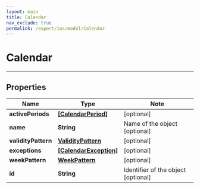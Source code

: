 ```yaml
---
layout: main
title: Calendar
nav_exclude: true
permalink: /expert/ios/model/Calendar
---
```


# Calendar

---

## Properties

Name | Type | Note
---- | ---- | ----
**activePeriods** | [**[CalendarPeriod]**](CalendarPeriod.md) | [optional] 
**name** | **String** | Name of the object [optional] 
**validityPattern** | [**ValidityPattern**](ValidityPattern.md) | [optional] 
**exceptions** | [**[CalendarException]**](CalendarException.md) | [optional] 
**weekPattern** | [**WeekPattern**](WeekPattern.md) | [optional] 
**id** | **String** | Identifier of the object [optional] 

